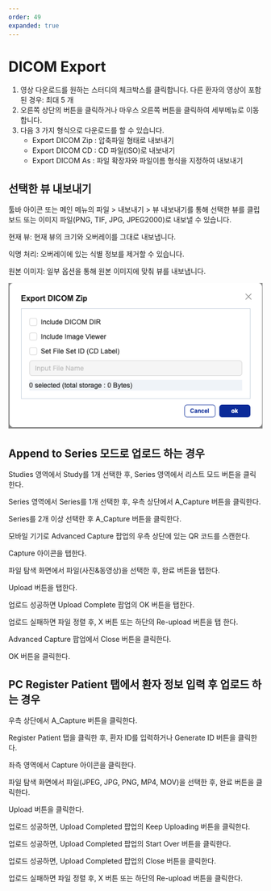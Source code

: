 ```yaml
---
order: 49
expanded: true
---
```


# DICOM Export

1. 영상 다운로드를 원하는 스터디의 체크박스를 클릭합니다.
다른 환자의 영상이 포함된 경우: 최대 5 개
2. 오른쪽 상단의 버튼을 클릭하거나 마우스 오른쪽 버튼을 클릭하여 세부메뉴로 이동합니다.
3. 다음 3 가지 형식으로 다운로드를 할 수 있습니다.
    - Export DICOM Zip : 압축파일 형태로 내보내기
    - Export DICOM CD : CD 파일(ISO)로 내보내기
    - Export DICOM As : 파일 확장자와 파일이름 형식을 지정하여 내보내기


## 선택한 뷰 내보내기

툴바 아이콘 또는 메인 메뉴의 파일 > 내보내기 > 뷰 내보내기를 통해 선택한 뷰를 클립보드 또는 이미지 파일(PNG, TIF, JPG, JPEG2000)로 내보낼 수 있습니다.

현재 뷰: 현재 뷰의 크기와 오버레이를 그대로 내보냅니다.

익명 처리: 오버레이에 있는 식별 정보를 제거할 수 있습니다.

원본 이미지: 일부 옵션을 통해 원본 이미지에 맞춰 뷰를 내보냅니다.


![](img/export.png)


## Append to Series 모드로 업로드 하는 경우

Studies 영역에서 Study를 1개 선택한 후, Series 영역에서 리스트 모드 버튼을 클릭한다.

Series 영역에서 Series를 1개 선택한 후, 우측 상단에서 A_Capture 버튼을 클릭한다.

Series를 2개 이상 선택한 후 A_Capture 버튼을 클릭한다.

모바일 기기로 Advanced Capture 팝업의 우측 상단에 있는 QR 코드를 스캔한다.

Capture 아이콘을 탭한다.

파일 탐색 화면에서 파일(사진&동영상)을 선택한 후, 완료 버튼을 탭한다.

Upload 버튼을 탭한다.

업로드 성공하면 Upload Complete 팝업의 OK 버튼을 탭한다.

업로드 실패하면 파일 정렬 후, X 버튼 또는 하단의 Re-upload 버튼을 탭 한다.

Advanced Capture 팝업에서 Close 버튼을 클릭한다.

OK 버튼을 클릭한다.


## PC Register Patient 탭에서 환자 정보 입력 후 업로드 하는 경우

우측 상단에서 A_Capture 버튼을 클릭한다.

Register Patient 탭을 클릭한 후, 환자 ID를 입력하거나 Generate ID 버튼을 클릭한다.

좌측 영역에서 Capture 아이콘을 클릭한다.

파일 탐색 화면에서 파일(JPEG, JPG, PNG, MP4, MOV)을 선택한 후, 완료 버튼을 클릭한다.

Upload 버튼을 클릭한다.

업로드 성공하면, Upload Completed 팝업의 Keep Uploading 버튼을 클릭한다.

업로드 성공하면, Upload Completed 팝업의 Start Over 버튼을 클릭한다.

업로드 성공하면, Upload Completed 팝업의 Close 버튼을 클릭한다.

업로드 실패하면 파일 정렬 후, X 버튼 또는 하단의 Re-upload 버튼을 클릭한다.


